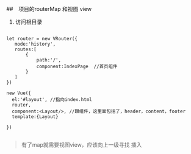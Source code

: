 ##　项目的routerMap 和视图 view


1. 访问根目录

```

let router = new VRouter({
   mode:'history',
   routes:[
       {
           path:'/',
           component:IndexPage  //首页组件
       }
   ]
})

new Vue({
  el:'#layout', //指向index.html
  router,
  component:<Layout/>, //跟组件，这里面包括了，header，content，footer  
  template:{Layout}
 
})


```

> 有了map就需要视图view，应该向上一级寻找 插入 <router-view></router-view>



